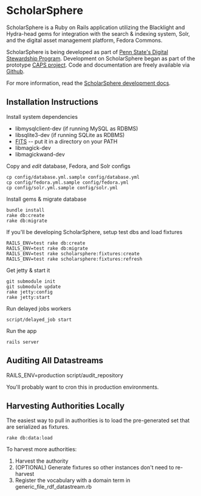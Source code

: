 ﻿ScholarSphere
=============
ScholarSphere is a Ruby on Rails application utilizing the Blacklight and Hydra-head gems for integration with the search & indexing system, Solr, and the digital asset management platform, Fedora Commons.

ScholarSphere is being developed as part of
[Penn State's Digital Stewardship Program](http://stewardship.psu.edu/).
Development on ScholarSphere began as part of the prototype
[CAPS project](http://stewardship.psu.edu/2011/02/caps-a-curation-platform-prototype.html). Code
and documentation are freely available via [Github](http://github.com/psu-stewardship/scholarsphere).

For more information, read the [ScholarSphere development docs](https://github.com/psu-stewardship/scholarsphere/wiki).

Installation Instructions
-------------------------

Install system dependencies
  
 * libmysqlclient-dev (if running MySQL as RDBMS)
 * libsqlite3-dev (if running SQLite as RDBMS)
 * [FITS](http://code.google.com/p/fits/) -- put it in a
  directory on your PATH
 * libmagick-dev
 * libmagickwand-dev

Copy and *edit* database, Fedora, and Solr configs

    cp config/database.yml.sample config/database.yml
    cp config/fedora.yml.sample config/fedora.yml
    cp config/solr.yml.sample config/solr.yml

Install gems & migrate database

    bundle install
    rake db:create
    rake db:migrate

If you'll be developing ScholarSphere, setup test dbs and load fixtures

    RAILS_ENV=test rake db:create
    RAILS_ENV=test rake db:migrate
    RAILS_ENV=test rake scholarsphere:fixtures:create
    RAILS_ENV=test rake scholarsphere:fixtures:refresh

Get jetty & start it

    git submodule init
    git submodule update
    rake jetty:config
    rake jetty:start

Run delayed jobs workers

    script/delayed_job start 
  
Run the app
  
    rails server

Auditing All Datastreams
------------------------

RAILS_ENV=production script/audit_repository

You'll probably want to cron this in production environments.

Harvesting Authorities Locally
------------------------------

The easiest way to pull in authorities is to load the pre-generated
set that are serialized as fixtures.

    rake db:data:load

To harvest more authorities:

1. Harvest the authority
2. (OPTIONAL) Generate fixtures so other instances don't need to re-harvest
3. Register the vocabulary with a domain term in generic_file_rdf_datastream.rb


